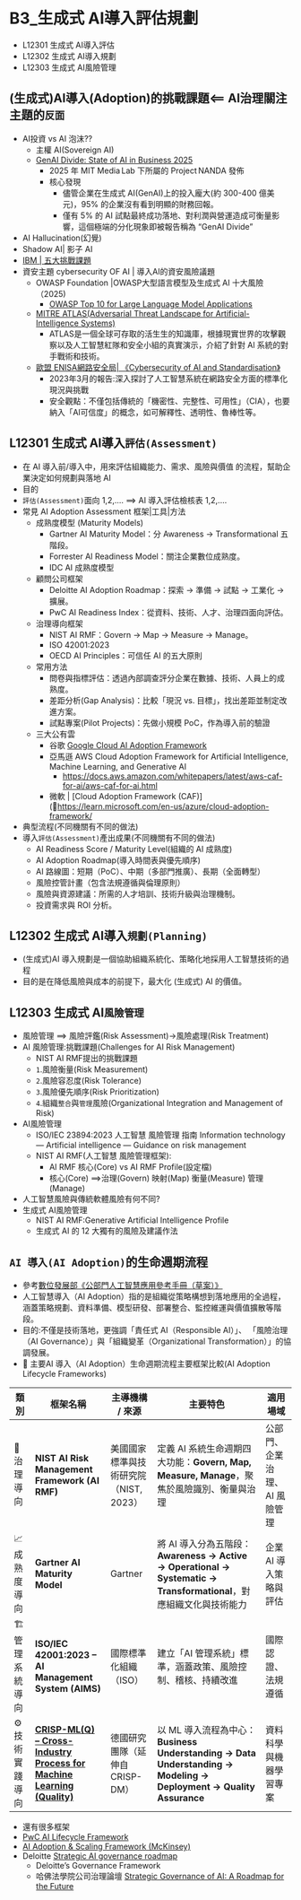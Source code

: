 # B3_生成式 AI導入評估規劃
- L12301 生成式 AI導入評估
- L12302 生成式 AI導入規劃
- L12303 生成式 AI風險管理

## (生成式)AI導入(Adoption)的挑戰課題<== AI治理關注主題的`反面`
- AI投資 vs  AI 泡沫??
  - 主權 AI(Sovereign AI)
  - [GenAI Divide: State of AI in Business 2025](https://mlq.ai/media/quarterly_decks/v0.1_State_of_AI_in_Business_2025_Report.pdf)
    - 2025 年 MIT Media Lab 下所屬的 Project NANDA 發佈
    - 核心發現
      - 儘管企業在生成式 AI(GenAI)上的投入龐大(約 300-400 億美元)，95% 的企業沒有看到明顯的財務回報。
      - 僅有 5% 的 AI 試點最終成功落地、對利潤與營運造成可衡量影響，這個極端的分化現象即被報告稱為 “GenAI Divide”
- AI Hallucination(幻覺)
- Shadow AI| 影子 AI
- [IBM | 五大挑戰課題](https://www.ibm.com/think/insights/ai-adoption-challenges)
- 資安主題 cybersecurity OF AI | 導入AI的資安風險議題
  - OWASP Foundation |OWASP大型語言模型及生成式 AI 十大風險（2025)
    - [OWASP Top 10 for Large Language Model Applications](https://owasp.org/www-project-top-10-for-large-language-model-applications/)
  - [MITRE ATLAS(Adversarial Threat Landscape for Artificial-Intelligence Systems)](https://atlas.mitre.org/)
    - ATLAS是一個全球可存取的活生生的知識庫，根據現實世界的攻擊觀察以及人工智慧紅隊和安全小組的真實演示，介紹了針對 Al 系統的對手戰術和技術。 
  - [歐盟 ENISA網路安全局| 《Cybersecurity of AI and Standardisation》]()
    - 2023年3月的報告:深入探討了人工智慧系統在網路安全方面的標準化現況與挑戰
    - 安全觀點：不僅包括傳統的「機密性、完整性、可用性」（CIA），也要納入「AI可信度」的概念，如可解釋性、透明性、魯棒性等。

## L12301 生成式 AI導入`評估(Assessment)`
- 在 AI 導入前/導入中，用來評估組織能力、需求、風險與價值 的流程，幫助企業決定如何規劃與落地 AI
- 目的
- `評估(Assessment)`面向 1,2,.... ==> AI 導入評估檢核表 1,2,....
- 常見 AI Adoption Assessment 框架|工具|方法
  - 成熟度模型 (Maturity Models)
    - Gartner AI Maturity Model：分 Awareness → Transformational 五階段。
    - Forrester AI Readiness Model：關注企業數位成熟度。
    - IDC AI 成熟度模型
  - 顧問公司框架
    - Deloitte AI Adoption Roadmap：探索 → 準備 → 試點 → 工業化 → 擴展。
    - PwC AI Readiness Index：從資料、技術、人才、治理四面向評估。
  - 治理導向框架
    - NIST AI RMF：Govern → Map → Measure → Manage。
    - ISO 42001:2023
    - OECD AI Principles：可信任 AI 的五大原則
  - 常用方法
    - 問卷與指標評估：透過內部調查評分企業在數據、技術、人員上的成熟度。
    - 差距分析(Gap Analysis)：比較「現況 vs. 目標」，找出差距並制定改進方案。
    - 試點專案(Pilot Projects)：先做小規模 PoC，作為導入前的驗證
  - 三大公有雲
    - 谷歌 [Google Cloud AI Adoption Framework](https://cloud.google.com/resources/cloud-ai-adoption-framework-whitepaper?hl=zh-TW)
    - 亞馬遜 AWS Cloud Adoption Framework for Artificial Intelligence, Machine Learning, and Generative AI
      - https://docs.aws.amazon.com/whitepapers/latest/aws-caf-for-ai/aws-caf-for-ai.html 
    - 微軟 | [Cloud Adoption Framework (CAF)](https://learn.microsoft.com/en-us/azure/cloud-adoption-framework/
- 典型流程(不同機關有不同的做法)
- 導入`評估(Assessment)`產出成果(不同機關有不同的做法)
  - AI Readiness Score / Maturity Level(組織的 AI 成熟度)
  - AI Adoption Roadmap(導入時間表與優先順序)
  - AI 路線圖：短期（PoC）、中期（多部門推廣）、長期（全面轉型）
  - 風險控管計畫（包含法規遵循與倫理原則）
  - 風險與資源建議：所需的人才培訓、技術升級與治理機制。
  - 投資需求與 ROI 分析。
## L12302 生成式 AI導入`規劃(Planning)`
- (生成式)AI 導入規劃是一個協助組織系統化、策略化地採用人工智慧技術的過程
- 目的是在降低風險與成本的前提下，最大化 (生成式) AI 的價值。

## L12303 生成式 AI`風險管理`
- 風險管理 ==> 風險評鑑(Risk Assessment)->風險處理(Risk Treatment)
- AI 風險管理:挑戰課題(Challenges for AI Risk Management)
  - NIST AI RMF提出的挑戰課題
  - `1`.風險衡量(Risk Measurement)
  - `2`.風險容忍度(Risk Tolerance)
  - `3`.風險優先順序(Risk Prioritization)
  - `4`.組織`整合`與`管理`風險(Organizational Integration and Management of Risk)
- AI風險管理
  - ISO/IEC 23894:2023 人工智慧 風險管理 指南 Information technology — Artificial intelligence — Guidance on risk management
  - NIST AI RMF(人工智慧 風險管理框架):
    - AI RMF 核心(Core) vs AI RMF Profile(設定檔)
    - 核心(Core) ==>治理(Govern) 映射(Map) 衡量(Measure) 管理(Manage)
- 人工智慧風險與傳統軟體風險有何不同?
- 生成式 AI風險管理
  - NIST AI RMF:Generative Artificial Intelligence Profile
  - 生成式 AI 的 12 大獨有的風險及建議作法

## `AI 導入(AI Adoption)`的生命週期流程
- 參考[數位發展部《公部門人工智慧應用參考手冊（草案）》](https://moda.gov.tw/digital-affairs/digital-service/guide/15002)
- 人工智慧導入（AI Adoption）指的是組織從策略構想到落地應用的全過程，  涵蓋策略規劃、資料準備、模型研發、部署整合、監控維運與價值擴散等階段。
- 目的:不僅是技術落地，更強調「責任式 AI（Responsible AI）」、  「風險治理（AI Governance）」與「組織變革（Organizational Transformation）」的協調發展。
- 🤖 主要AI 導入（AI Adoption）生命週期流程主要框架比較(AI Adoption Lifecycle Frameworks)

| 類別 | 框架名稱 | 主導機構 / 來源 | 主要特色 | 適用場域 |
|------|------------|------------------|-----------|------------|
| 🧭 治理導向 | **NIST AI Risk Management Framework (AI RMF)** | 美國國家標準與技術研究院（NIST, 2023） | 定義 AI 系統生命週期四大功能：**Govern, Map, Measure, Manage**，聚焦於風險識別、衡量與治理 | 公部門、企業治理、AI 風險管理 |
| 📈 成熟度導向 | **Gartner AI Maturity Model** | Gartner | 將 AI 導入分為五階段：**Awareness → Active → Operational → Systematic → Transformational**，對應組織文化與技術能力 | 企業 AI 導入策略與評估 |
| 🏗️ 管理系統導向 | **ISO/IEC 42001:2023 – AI Management System (AIMS)** | 國際標準化組織（ISO） | 建立「AI 管理系統」標準，涵蓋政策、風險控制、稽核、持續改進 | 國際認證、法規遵循 |
| ⚙️ 技術實踐導向 | **[CRISP-ML(Q) – Cross-Industry Process for Machine Learning (Quality)](https://ml-ops.org/content/crisp-ml)** | 德國研究團隊（延伸自 CRISP-DM） | 以 ML 導入流程為中心：**Business Understanding → Data Understanding → Modeling → Deployment → Quality Assurance** | 資料科學與機器學習專案 |

- 還有很多框架
- [PwC AI Lifecycle Framework](https://www.mckinsey.com/capabilities/mckinsey-digital/our-insights/a-data-leaders-operating-guide-to-scaling-gen-ai)
- [AI Adoption & Scaling Framework (McKinsey)](https://www.mckinsey.com/capabilities/mckinsey-digital/our-insights/a-data-leaders-operating-guide-to-scaling-gen-ai)
- Deloitte [Strategic AI governance roadmap](https://www.deloitte.com/us/en/programs/center-for-board-effectiveness/articles/board-of-directors-governance-framework-artificial-intelligence.html)
  - Deloitte’s Governance Framework
  - 哈佛法學院公司治理論壇 [Strategic Governance of AI: A Roadmap for the Future](https://corpgov.law.harvard.edu/2025/04/24/strategic-governance-of-ai-a-roadmap-for-the-future/)
